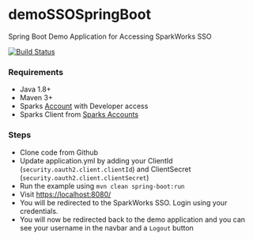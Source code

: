 # demoSSOSpringBoot
Spring Boot Demo Application for Accessing SparkWorks SSO

[![Build Status](https://travis-ci.org/SparkWorksnet/demoSSOSpringBoot.svg?branch=master)](https://travis-ci.org/SparkWorksnet/demoSSOSpringBoot)

### Requirements

+ Java 1.8+
+ Maven 3+
+ Sparks [Account](https://sso.sparkworks.net/aa/registration) with Developer access
+ Sparks Client from [Sparks Accounts](https://accounts.sparkworks.net/dev/client/create)

### Steps

+ Clone code from Github
+ Update application.yml by adding your ClientId (`security.oauth2.client.clientId`) and ClientSecret (`security.oauth2.client.clientSecret`)
+ Run the example using `mvn clean spring-boot:run`
+ Visit [https://localhost:8080/](https://localhost:8080/)
+ You will be redirected to the SparkWorks SSO. Login using your credentials.
+ You will now be redirected back to the demo application and you can see your username in the navbar and a `Logout` button

